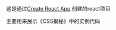 这是通过[Create React App](https://github.com/facebookincubator/create-react-app).创建的react项目

主要用来展示《CSS揭秘》中的实例代码
